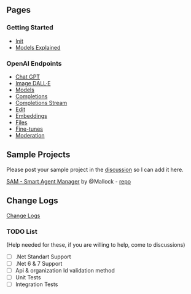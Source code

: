 ##  Pages 
### Getting Started
* [Init](Init)
* [Models Explained](Models-explained)
### OpenAI Endpoints
* [Chat GPT](Chat-GPT)
* [Image DALL·E](Dall-E)  
* [Models](Models)  
* [Completions](Completions)  
* [Completions Stream](Completions-Stream)
* [Edit](Edit)  
* [Embeddings](Embeddings)  
* [Files](Files)  
* [Fine-tunes](Fine-Tuning)  
* [Moderation](Moderation)

## Sample Projects
Please post your sample project in the [discussion](https://github.com/betalgo/openai/discussions) so I can add it here.

[SAM - Smart Agent Manager](https://github.com/betalgo/openai/discussions/157#discussion-4956146) by @Mallock - [repo](https://github.com/Mallock/sam-smart-agent-manager)

## Change Logs
[Change Logs](Change-Logs)
### TODO List 
(Help needed for these, if you are willing to help, come to discussions)
- [ ] .Net Standart Support
- [ ] .Net 6 & 7 Support
- [ ] Api & organization Id validation method
- [ ] Unit Tests
- [ ] Integration Tests